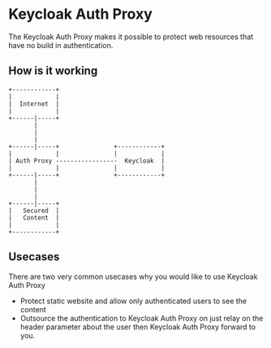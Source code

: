# Keycloak Auth Proxy

The Keycloak Auth Proxy makes it possible to protect web resources that have no build in authentication.

## How is it working
```
+------------+                                                                                                                                              
|            |                                                                                                                                              
|  Internet  |                                                                                                                                              
|            |                                                                                                                                              
+------|-----+                                                                                                                                              
       |                                                                                                                                                    
       |                                                                                                                                                    
       |                                                                                                                                                    
+------|-----+               +------------+                                                                                                                 
|            |               |            |                                                                                                                 
| Auth Proxy -----------------  Keycloak  |                                                                                                                 
|            |               |            |                                                                                                                 
+------|-----+               +------------+                                                                                                                 
       |                                                                                                                                                    
       |                                                                                                                                                    
       |                                                                                                                                                    
+------|-----+                                                                                                                                              
|   Secured  |                                                                                                                                              
|   Content  |                                                                                                                                              
|            |                                                                                                                                              
+------------+  
```
                                                                                                                                                            
                                                                                                                                                            
                                                                                                                                                            
                                                                                                                                                            
                                                                                                                                                            
                                                                                                                                                            
                                                                                                                                                            
                                                                                                                                                            
                                                                                                                                                            
                                                                                                                                                            
                                                                                                                                                            
                                                                                                                                                            
                                                                                                                                                            
                                                                                                                                                                                                                                                                        


## Usecases

There are two very common usecases why you would like to use Keycloak Auth Proxy

- Protect static website and allow only authenticated users to see the content
- Outsource the authentication to Keycloak Auth Proxy on just relay on the header parameter about the user then Keycloak Auth Proxy forward  to you.

